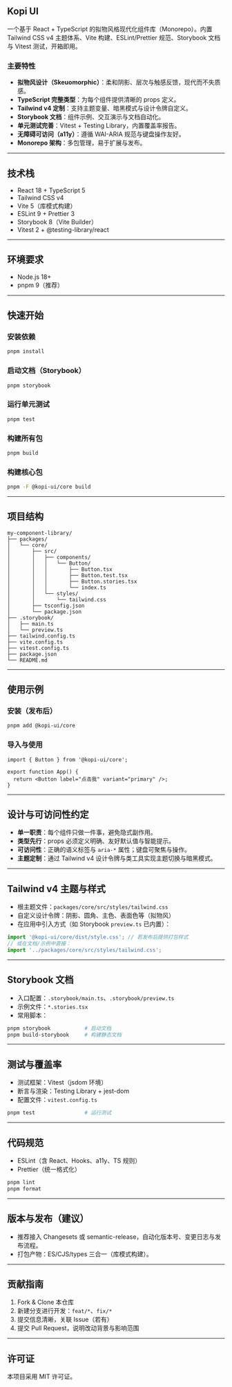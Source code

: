 ## Kopi UI

一个基于 React + TypeScript 的拟物风格现代化组件库（Monorepo）。内置 Tailwind CSS v4 主题体系、Vite 构建、ESLint/Prettier 规范、Storybook 文档与 Vitest 测试，开箱即用。

### 主要特性
- **拟物风设计（Skeuomorphic）**：柔和阴影、层次与触感反馈，现代而不失质感。
- **TypeScript 完整类型**：为每个组件提供清晰的 props 定义。
- **Tailwind v4 定制**：支持主题变量、暗黑模式与设计令牌自定义。
- **Storybook 文档**：组件示例、交互演示与文档自动化。
- **单元测试完善**：Vitest + Testing Library，内置覆盖率报告。
- **无障碍可访问（a11y）**：遵循 WAI-ARIA 规范与键盘操作友好。
- **Monorepo 架构**：多包管理，易于扩展与发布。

---

## 技术栈
- React 18 + TypeScript 5
- Tailwind CSS v4
- Vite 5（库模式构建）
- ESLint 9 + Prettier 3
- Storybook 8（Vite Builder）
- Vitest 2 + @testing-library/react

---

## 环境要求
- Node.js 18+
- pnpm 9（推荐）

---

## 快速开始

### 安装依赖
```bash
pnpm install
```

### 启动文档（Storybook）
```bash
pnpm storybook
```

### 运行单元测试
```bash
pnpm test
```

### 构建所有包
```bash
pnpm build
```

### 构建核心包
```bash
pnpm -F @kopi-ui/core build
```

---

## 项目结构
```text
my-component-library/
├── packages/
│   └── core/
│       ├── src/
│       │   ├── components/
│       │   │   └── Button/
│       │   │       ├── Button.tsx
│       │   │       ├── Button.test.tsx
│       │   │       ├── Button.stories.tsx
│       │   │       └── index.ts
│       │   └── styles/
│       │       └── tailwind.css
│       ├── tsconfig.json
│       └── package.json
├── .storybook/
│   ├── main.ts
│   └── preview.ts
├── tailwind.config.ts
├── vite.config.ts
├── vitest.config.ts
├── package.json
└── README.md
```

---

## 使用示例

### 安装（发布后）
```bash
pnpm add @kopi-ui/core
```

### 导入与使用
```tsx
import { Button } from '@kopi-ui/core';

export function App() {
  return <Button label="点击我" variant="primary" />;
}
```

---

## 设计与可访问性约定
- **单一职责**：每个组件只做一件事，避免隐式副作用。
- **类型先行**：props 必须定义明确、友好默认值与智能提示。
- **可访问性**：正确的语义标签与 `aria-*` 属性；键盘可聚焦与操作。
- **主题定制**：通过 Tailwind v4 设计令牌与类工具实现主题切换与暗黑模式。

---

## Tailwind v4 主题与样式
- 根主题文件：`packages/core/src/styles/tailwind.css`
- 自定义设计令牌：阴影、圆角、主色、表面色等（拟物风）
- 在应用中引入方式（如 Storybook `preview.ts` 已内置）：
```ts
import '@kopi-ui/core/dist/style.css'; // 若发布后提供打包样式
// 或在文档/示例中直接：
import '../packages/core/src/styles/tailwind.css';
```

---

## Storybook 文档
- 入口配置：`.storybook/main.ts`、`.storybook/preview.ts`
- 示例文件：`*.stories.tsx`
- 常用脚本：
```bash
pnpm storybook           # 启动文档
pnpm build-storybook     # 构建静态文档
```

---

## 测试与覆盖率
- 测试框架：Vitest（jsdom 环境）
- 断言与渲染：Testing Library + jest-dom
- 配置文件：`vitest.config.ts`
```bash
pnpm test                # 运行测试
```

---

## 代码规范
- ESLint（含 React、Hooks、a11y、TS 规则）
- Prettier（统一格式化）
```bash
pnpm lint
pnpm format
```

---

## 版本与发布（建议）
- 推荐接入 Changesets 或 semantic-release，自动化版本号、变更日志与发布流程。
- 打包产物：ES/CJS/types 三合一（库模式构建）。

---

## 贡献指南
1. Fork & Clone 本仓库
2. 新建分支进行开发：`feat/*`、`fix/*`
3. 提交信息清晰，关联 Issue（若有）
4. 提交 Pull Request，说明改动背景与影响范围

---

## 许可证
本项目采用 MIT 许可证。


